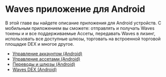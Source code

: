 # Waves приложение для Android

В этой главе вы найдете описание приложения для Android устройств. С мобильным приложением вы сможете: отправлять и получать Waves токены и и все поддерживаемые Ассеты, передавать Waves в лизинг, использовать все доступные шлюзы, торговать на встроенной торговой площадке DEX и многое другое.

* [Управление аккаунтом (Android)](android/account-management.md)
* [Управление ассетами (Android)](android/assets-management.md)
* [Переводы и шлюзы (Android)](android/wallet-management.md)
* [Waves DEX (Android)](android/waves-dex/about-waves-dex.md)
